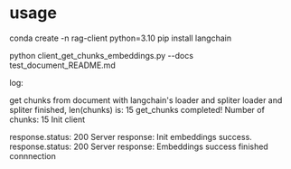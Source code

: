 # usage
conda create -n rag-client python=3.10
pip install langchain

python client_get_chunks_embeddings.py --docs test_document_README.md

log:

get chunks from document with langchain's loader and spliter
loader and spliter finished, len(chunks) is:  15
get_chunks completed! Number of chunks: 15
Init client

response.status:  200
Server response: Init embeddings success.
response.status:  200
Server response: Embeddings success
finished connnection